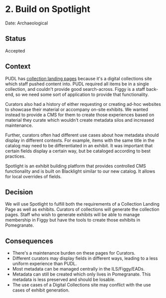 # 2. Build on Spotlight

Date: Archaeological

## Status

Accepted

## Context

PUDL has [collection landing
pages](http://pudl.princeton.edu/collections/pudl0058) because it's a digital collections site which
staff pushed content into. PUDL required all items be in a single collection,
and couldn't provide good search-across. Figgy is a staff back-end, so we need some sort of
application to provide that functionality.

Curators also had a history of either requesting or creating ad-hoc websites to showcase
their material or accompany on-site exhibits. We wanted instead to provide a CMS for
them to create those experiences based on material they curate which wouldn't
create metadata silos and increased maintenance.

Further, curators often had different use cases about how metadata should
display in different contexts. For example, items with the same title in the catalog may need to be differentiated in an exhibit. It was important that certain fields display a certain
way, but be cataloged according to best practices.

Spotlight is an exhibit building platform that provides controlled CMS
functionality and is built on Blacklight similar to our new catalog. It allows
for local overrides of fields.

## Decision

We will use Spotlight to fulfill both the requirements of a Collection Landing
Page as well as exhibits. Curators of collections will generate the collection
pages. Staff who wish to generate exhibits will be able to manage membership in
Figgy but have the tools to create those exhibits in Pomegranate.

## Consequences

* There's a maintenance burden on these pages for Curators.
* Different curators may display fields in different ways, leading to a less
uniform experience than PUDL.
* Most metadata can be managed centrally in the ILS/Figgy/EADs.
* Metadata can still be created which only lives in Pomegranate. This metadata
is less preserved and should be losable.
* The use cases of a Digital Collections site may conflict with the use cases of
exhibit generation.
